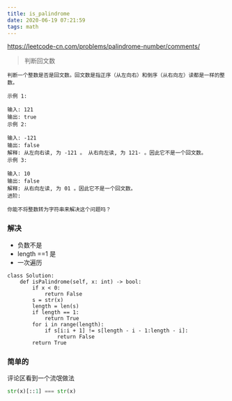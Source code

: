 ```yaml
---
title: is_palindrome
date: 2020-06-19 07:21:59
tags: math
---
```


https://leetcode-cn.com/problems/palindrome-number/comments/

> 判断回文数


```
判断一个整数是否是回文数。回文数是指正序（从左向右）和倒序（从右向左）读都是一样的整数。

示例 1:

输入: 121
输出: true
示例 2:

输入: -121
输出: false
解释: 从左向右读, 为 -121 。 从右向左读, 为 121- 。因此它不是一个回文数。
示例 3:

输入: 10
输出: false
解释: 从右向左读, 为 01 。因此它不是一个回文数。
进阶:

你能不将整数转为字符串来解决这个问题吗？
```


### 解决

- 负数不是 
- length ==1 是
- 一次遍历

```
class Solution:
    def isPalindrome(self, x: int) -> bool:
        if x < 0:
            return False
        s = str(x)
        length = len(s)
        if length == 1:
            return True
        for i in range(length):
            if s[i:i + 1] != s[length - i - 1:length - i]:
                return False
        return True
```

### 简单的

评论区看到一个流氓做法

```python
str(x)[::1] === str(x)
```
